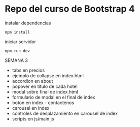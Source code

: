 # Repo del curso de Bootstrap 4

instalar dependencias

```
npm install
```

iniciar servidor

```
npm run dev
```

SEMANA 3

- tabs en precios
- ejemplo de collapse en index.html
- accordion en about
- popover en titulo de cada hotel
- modal sobre final de index.html
- formulario de modal en el final de index
- boton en index - contactenos
- carousel en index
- controles de desplazamiento en carousel de index
- scripts en js/main.js
